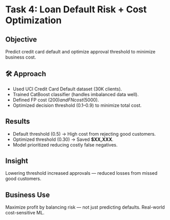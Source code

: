 # Task 4: Loan Default Risk + Cost Optimization

##  Objective
Predict credit card default and optimize approval threshold to minimize business cost.

## 🛠 Approach
- Used UCI Credit Card Default dataset (30K clients).
- Trained CatBoost classifier (handles imbalanced data well).
- Defined FP cost ($200) and FN cost ($5000).
- Optimized decision threshold (0.1–0.9) to minimize total cost.

##  Results
- Default threshold (0.5) → High cost from rejecting good customers.
- Optimized threshold (0.30) → Saved **$XX,XXX**.
- Model prioritized reducing costly false negatives.

##  Insight
Lowering threshold increased approvals — reduced losses from missed good customers.

##  Business Use
Maximize profit by balancing risk — not just predicting defaults. Real-world cost-sensitive ML.
